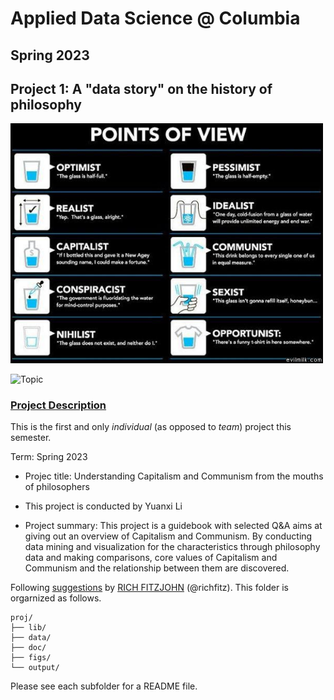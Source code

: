 # Applied Data Science @ Columbia
## Spring 2023
## Project 1: A "data story" on the history of philosophy

<img src="figs/100126-the-glass.jpeg" width="500">

![Topic](https://user-images.githubusercontent.com/123684111/216142065-686e60f8-a8d2-429a-bbc6-2048f26ea0ed.png)

### [Project Description](doc/)
This is the first and only *individual* (as opposed to *team*) project this semester. 

Term: Spring 2023

+ Projec title: Understanding Capitalism and Communism from the mouths of philosophers
+ This project is conducted by Yuanxi Li

+ Project summary: This project is a guidebook with selected Q&A aims at giving out an overview of Capitalism and Communism. By conducting data mining and visualization for the characteristics through philosophy data and making comparisons,  core values of Capitalism and Communism and the relationship between them are discovered.

Following [suggestions](http://nicercode.github.io/blog/2013-04-05-projects/) by [RICH FITZJOHN](http://nicercode.github.io/about/#Team) (@richfitz). This folder is orgarnized as follows.

```
proj/
├── lib/
├── data/
├── doc/
├── figs/
└── output/
```

Please see each subfolder for a README file.
